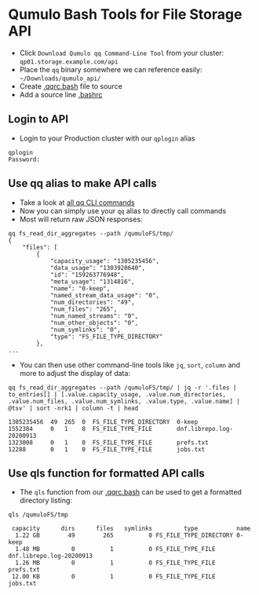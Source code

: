 # Qumulo Bash Tools for File Storage API

- Click `Download Qumulo qq Command-Line Tool` from your cluster: `qp01.storage.example.com/api`
- Place the `qq` binary somewhere we can reference easily: `~/Downloads/qumulo_api/`
- Create [.qqrc.bash](https://github.com/JacobsLadd3r/Qumulo/blob/main/.qqrc.bash) file to source
- Add a source line [.bashrc](https://github.com/JacobsLadd3r/Qumulo/blob/main/.bashrc)

## Login to API

- Login to your Production cluster with our ```qplogin``` alias
```
qplogin
Password:
```

## Use qq alias to make API calls

- Take a look at [all qq CLI commands](https://care.qumulo.com/hc/en-us/articles/115013331308-QQ-CLI-Comprehensive-List-of-Commands)
- Now you can simply use your `qq` alias to directly call commands
- Most will return raw JSON responses:

```
qq fs_read_dir_aggregates --path /qumuloFS/tmp/
{
    "files": [
        {
            "capacity_usage": "1305235456",
            "data_usage": "1303920640",
            "id": "159263776948",
            "meta_usage": "1314816",
            "name": "0-keep",
            "named_stream_data_usage": "0",
            "num_directories": "49",
            "num_files": "265",
            "num_named_streams": "0",
            "num_other_objects": "0",
            "num_symlinks": "0",
            "type": "FS_FILE_TYPE_DIRECTORY"
        },
...

```

- You can then use other command-line tools like `jq`, `sort`, `column` and more to adjust the display of data:

```
qq fs_read_dir_aggregates --path /qumuloFS/tmp/ | jq -r '.files | to_entries[] | [.value.capacity_usage, .value.num_directories, .value.num_files, .value.num_symlinks, .value.type, .value.name] | @tsv' | sort -nrk1 | column -t | head

1305235456  49  265  0  FS_FILE_TYPE_DIRECTORY  0-keep
1552384     0   1    0  FS_FILE_TYPE_FILE       dnf.librepo.log-20200913
1323008     0   1    0  FS_FILE_TYPE_FILE       prefs.txt
12288       0   1    0  FS_FILE_TYPE_FILE       jobs.txt
```

## Use qls function for formatted API calls

- The `qls` function from our [.qqrc.bash](https://github.com/JacobsLadd3r/Qumulo/blob/main/.qqrc.bash) can be used to get a formatted directory listing:

```
qls /qumuloFS/tmp

 capacity      dirs      files   symlinks         type           name
  1.22 GB        49        265          0 FS_FILE_TYPE_DIRECTORY 0-keep
  1.48 MB         0          1          0 FS_FILE_TYPE_FILE      dnf.librepo.log-20200913
  1.26 MB         0          1          0 FS_FILE_TYPE_FILE      prefs.txt
 12.00 KB         0          1          0 FS_FILE_TYPE_FILE      jobs.txt
```
